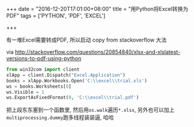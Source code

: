 +++
date = "2016-12-20T17:01:00+08:00"
title = "用Python将Excel转换为PDF"
tags = ['PYTHON', 'PDF', 'EXCEL']

+++

有一堆Excel需要转成PDF, 所以启动 copy from stackoverflow 大法

via <http://stackoverflow.com/questions/20854840/xlsx-and-xlslatest-versions-to-pdf-using-python>

```python
from win32com import client
xlApp = client.Dispatch("Excel.Application")
books = xlApp.Workbooks.Open('C:\\excel\\trial.xls')
ws = books.Worksheets[0]
ws.Visible = 1
ws.ExportAsFixedFormat(0, 'C:\\excel\\trial.pdf')
```

把上段东东塞到一个函数里, 然后用`os.walk`遍历`*.xlsx`, 另外也可以加上`multiprocessing.dummy`跑多线程装装逼, 哈哈